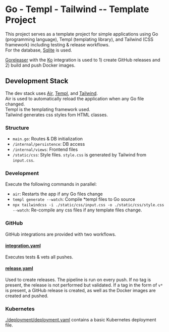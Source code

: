 # Go - Templ - Tailwind -- Template Project

This project serves as a template project for simple applications using Go (programming language), Templ (templating library), and Tailwind (CSS framework) including testing & release workflows.\
For the database, [Sqlite][sqlite] is used.

[Goreleaser][goreleaser] with the [Ko][ko] integration is used to 1) create GitHub releases and 2) build and push Docker images.

## Development Stack

The dev stack uses [Air][air], [Templ][templ], and [Tailwind][tailwind]. \
Air is used to automatically reload the application when any Go file changed. \
Templ is the templating framework used.\
Tailwind generates css styles fom HTML classes.

### Structure

* `main.go`: Routes & DB initialization
* `/internal/persistence`: DB access
* `/internal/views`: Frontend files
* `/static/css`: Style files. `style.css` is generated by Tailwind from `input.css`.

### Development
Execute the following commands in parallel:

* `air`: Restarts the app if any Go files change
* `templ generate --watch`: Compile *templ files to Go source
* `npx tailwindcss -i ./static/css/input.css -o ./static/css/style.css --watch`: Re-compile any css files if any template files change.

### GitHub
GitHub integrations are provided with two workflows.

#### [integration.yaml](./.github/workflows/integration.yaml)
Executes tests & vets all pushes.

#### [release.yaml](./.github/workflows/release.yaml)
Used to create releases. The pipeline is run on every push. If no tag is present, the release is not performed but validated.
If a tag in the form of `v*` is present, a GitHub release is created, as well as the Docker images are created and pushed.

### Kubernetes

[./deployment/deployment.yaml](./deployment/deployment.yaml) contains a basic Kubernetes deployment file.


[goreleaser]: https://goreleaser.com/
[ko]: https://ko.build/
[sqlite]: https://www.sqlite.org/
[air]: https://github.com/air-verse/air
[templ]: https://templ.guide/
[tailwind]: https://tailwindcss.com/

